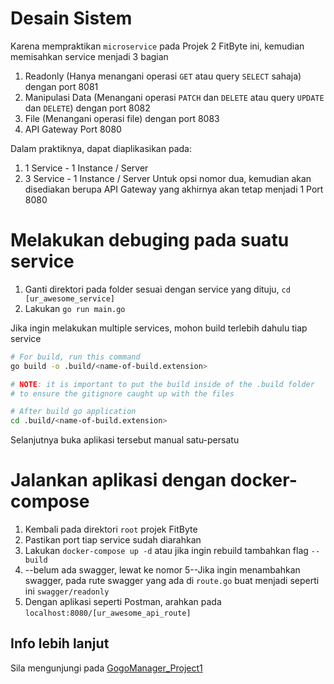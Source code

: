 # Desain Sistem
Karena mempraktikan `microservice` pada Projek 2 FitByte ini, kemudian memisahkan service menjadi 3 bagian
1. Readonly (Hanya menangani operasi `GET` atau query `SELECT` sahaja) dengan port 8081
2. Manipulasi Data (Menangani operasi `PATCH` dan `DELETE` atau query `UPDATE` dan `DELETE`) dengan port 8082
3. File (Menangani operasi file) dengan port 8083
4. API Gateway Port 8080
   
Dalam praktiknya, dapat diaplikasikan pada:
1. 1 Service - 1 Instance / Server
2. 3 Service - 1 Instance / Server
Untuk opsi nomor dua, kemudian akan disediakan berupa API Gateway yang akhirnya akan tetap menjadi 1 Port 8080

# Melakukan debuging pada suatu service
1. Ganti direktori pada folder sesuai dengan service yang dituju, `cd [ur_awesome_service]`
2. Lakukan `go run main.go`

Jika ingin melakukan multiple services, mohon build terlebih dahulu tiap service
```sh
# For build, run this command
go build -o .build/<name-of-build.extension>

# NOTE: it is important to put the build inside of the .build folder
# to ensure the gitignore caught up with the files

# After build go application
cd .build/<name-of-build.extension>
```
Selanjutnya buka aplikasi tersebut manual satu-persatu

# Jalankan aplikasi dengan docker-compose
1. Kembali pada direktori `root` projek FitByte
2. Pastikan port tiap service sudah diarahkan
3. Lakukan `docker-compose up -d` atau jika ingin rebuild tambahkan flag `--build`
4. --belum ada swagger, lewat ke nomor 5--Jika ingin menambahkan swagger, pada rute swagger yang ada di `route.go` buat menjadi seperti ini `swagger/readonly`
5. Dengan aplikasi seperti Postman, arahkan pada `localhost:8080/[ur_awesome_api_route]`

## Info lebih lanjut
Sila mengunjungi pada [GogoManager_Project1](https://github.com/prasasdi/projeksprint_p1)
